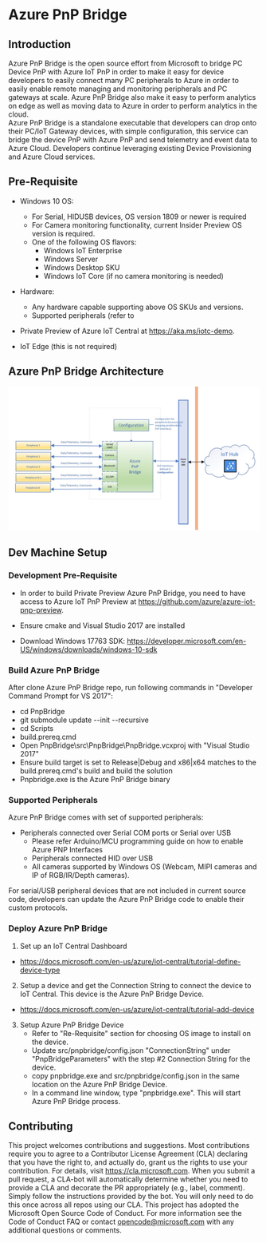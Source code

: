 
# Azure PnP Bridge

## Introduction
Azure PnP Bridge is the open source effort from Microsoft to bridge PC Device PnP with Azure IoT PnP in order to make it easy for device developers to easily connect many PC peripherals to Azure in order to easily enable remote managing and monitoring peripherals and PC gateways at scale.  Azure PnP Bridge also make it easy to perform analytics on edge as well as moving data to Azure in order to perform analytics in the cloud.  
Azure PnP Bridge is a standalone executable that developers can drop onto their PC/IoT Gateway devices, with simple configuration, this service can bridge the device PnP with Azure PnP and send telemetry and event data to Azure Cloud.  Developers continue leveraging existing Device Provisioning and Azure Cloud services.  


## Pre-Requisite
- Windows 10 OS:
  - For Serial, HIDUSB devices, OS version 1809 or newer is required
  - For Camera monitoring functionality, current Insider Preview OS version is required.
  - One of the following OS flavors:
    - Windows IoT Enterprise
    - Windows Server
    - Windows Desktop SKU
    - Windows IoT Core (if no camera monitoring is needed)

- Hardware:
  - Any hardware capable supporting above OS SKUs and versions.
  - Supported peripherals (refer to 

- Private Preview of Azure IoT Central at https://aka.ms/iotc-demo.

- IoT Edge (this is not required)

## Azure PnP Bridge Architecture
![Architecture](./PnpBridge/docs/Pictures/AzurePnPBridge.png)

## Dev Machine Setup

### Development Pre-Requisite
- In order to build Private Preview Azure PnP Bridge, you need to have access to Azure IoT PnP Preview at https://github.com/azure/azure-iot-pnp-preview. 

- Ensure cmake and Visual Studio 2017 are installed

- Download Windows 17763 SDK: https://developer.microsoft.com/en-US/windows/downloads/windows-10-sdk


### Build Azure PnP Bridge
  After clone Azure PnP Bridge repo, run following commands in "Developer Command Prompt for VS 2017":
  - cd PnpBridge
  - git submodule update --init --recursive 
  - cd Scripts
  - build.prereq.cmd
  - Open PnpBridge\src\PnpBridge\PnpBridge.vcxproj with "Visual Studio 2017"
  - Ensure build target is set to Release|Debug and x86|x64 matches to the build.prereq.cmd's build and build the solution
  - Pnpbridge.exe is the Azure PnP Bridge binary

### Supported Peripherals

Azure PnP Bridge comes with set of supported peripherals:
- Peripherals connected over Serial COM ports or Serial over USB
    - Please refer Arduino/MCU programming guide on how to enable Azure PNP Interfaces
    - Peripherals connected HID over USB
    - All cameras supported by Windows OS (Webcam, MIPI cameras and IP of RGB/IR/Depth cameras).

For serial/USB peripheral devices that are not included in current source code, developers can update the Azure PnP Bridge code to enable their custom protocols.

### Deploy Azure PnP Bridge

1. Set up an IoT Central Dashboard
  - https://docs.microsoft.com/en-us/azure/iot-central/tutorial-define-device-type 

2. Setup a device and get the Connection String to connect the device to IoT Central.  This device is the Azure PnP Bridge Device. 
  - https://docs.microsoft.com/en-us/azure/iot-central/tutorial-add-device

3. Setup Azure PnP Bridge Device
    - Refer to "Re-Requisite" section for choosing OS image to install on the device. 
    - Update src/pnpbridge/config.json "ConnectionString" under "PnpBridgeParameters" with the step #2 Connection String for the device.    
    - copy pnpbridge.exe and src/pnpbridge/config.json in the same location on the Azure PnP Bridge Device.
    - In a command line window, type "pnpbridge.exe".  This will start Azure PnP Bridge process.  

## Contributing
This project welcomes contributions and suggestions. Most contributions require you to agree to a Contributor License Agreement (CLA) declaring that you have the right to, and actually do, grant us the rights to use your contribution. For details, visit https://cla.microsoft.com.
When you submit a pull request, a CLA-bot will automatically determine whether you need to provide a CLA and decorate the PR appropriately (e.g., label, comment). Simply follow the instructions provided by the bot. You will only need to do this once across all repos using our CLA.
This project has adopted the Microsoft Open Source Code of Conduct. For more information see the Code of Conduct FAQ or contact opencode@microsoft.com with any additional questions or comments.
